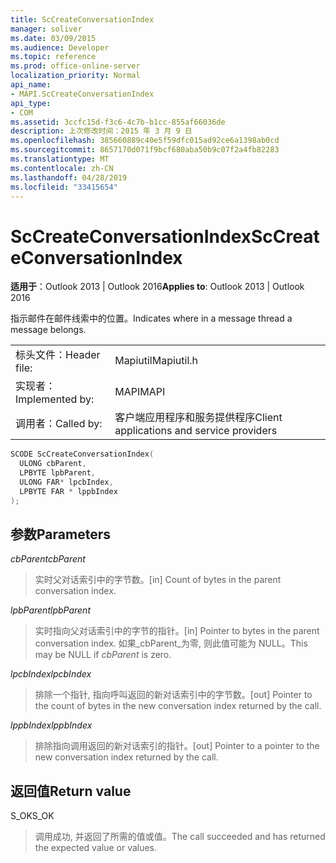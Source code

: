 ```yaml
---
title: ScCreateConversationIndex
manager: soliver
ms.date: 03/09/2015
ms.audience: Developer
ms.topic: reference
ms.prod: office-online-server
localization_priority: Normal
api_name:
- MAPI.ScCreateConversationIndex
api_type:
- COM
ms.assetid: 3ccfc15d-f3c6-4c7b-b1cc-855af66036de
description: 上次修改时间：2015 年 3 月 9 日
ms.openlocfilehash: 385660889c40e5f59dfc015ad92ce6a1398ab0cd
ms.sourcegitcommit: 8657170d071f9bcf680aba50b9c07f2a4fb82283
ms.translationtype: MT
ms.contentlocale: zh-CN
ms.lasthandoff: 04/28/2019
ms.locfileid: "33415654"
---
```

# <a name="sccreateconversationindex"></a><span data-ttu-id="3d6f1-103">ScCreateConversationIndex</span><span class="sxs-lookup"><span data-stu-id="3d6f1-103">ScCreateConversationIndex</span></span>

  
  
<span data-ttu-id="3d6f1-104">**适用于**：Outlook 2013 | Outlook 2016</span><span class="sxs-lookup"><span data-stu-id="3d6f1-104">**Applies to**: Outlook 2013 | Outlook 2016</span></span> 
  
<span data-ttu-id="3d6f1-105">指示邮件在邮件线索中的位置。</span><span class="sxs-lookup"><span data-stu-id="3d6f1-105">Indicates where in a message thread a message belongs.</span></span> 
  
|||
|:-----|:-----|
|<span data-ttu-id="3d6f1-106">标头文件：</span><span class="sxs-lookup"><span data-stu-id="3d6f1-106">Header file:</span></span>  <br/> |<span data-ttu-id="3d6f1-107">Mapiutil</span><span class="sxs-lookup"><span data-stu-id="3d6f1-107">Mapiutil.h</span></span>  <br/> |
|<span data-ttu-id="3d6f1-108">实现者：</span><span class="sxs-lookup"><span data-stu-id="3d6f1-108">Implemented by:</span></span>  <br/> |<span data-ttu-id="3d6f1-109">MAPI</span><span class="sxs-lookup"><span data-stu-id="3d6f1-109">MAPI</span></span>  <br/> |
|<span data-ttu-id="3d6f1-110">调用者：</span><span class="sxs-lookup"><span data-stu-id="3d6f1-110">Called by:</span></span>  <br/> |<span data-ttu-id="3d6f1-111">客户端应用程序和服务提供程序</span><span class="sxs-lookup"><span data-stu-id="3d6f1-111">Client applications and service providers</span></span>  <br/> |
   
```cpp
SCODE ScCreateConversationIndex(
  ULONG cbParent,
  LPBYTE lpbParent,
  ULONG FAR* lpcbIndex,
  LPBYTE FAR * lppbIndex
);
```

## <a name="parameters"></a><span data-ttu-id="3d6f1-112">参数</span><span class="sxs-lookup"><span data-stu-id="3d6f1-112">Parameters</span></span>

 <span data-ttu-id="3d6f1-113">_cbParent_</span><span class="sxs-lookup"><span data-stu-id="3d6f1-113">_cbParent_</span></span>
  
> <span data-ttu-id="3d6f1-114">实时父对话索引中的字节数。</span><span class="sxs-lookup"><span data-stu-id="3d6f1-114">[in] Count of bytes in the parent conversation index.</span></span>
    
 <span data-ttu-id="3d6f1-115">_lpbParent_</span><span class="sxs-lookup"><span data-stu-id="3d6f1-115">_lpbParent_</span></span>
  
> <span data-ttu-id="3d6f1-116">实时指向父对话索引中的字节的指针。</span><span class="sxs-lookup"><span data-stu-id="3d6f1-116">[in] Pointer to bytes in the parent conversation index.</span></span> <span data-ttu-id="3d6f1-117">如果_cbParent_为零, 则此值可能为 NULL。</span><span class="sxs-lookup"><span data-stu-id="3d6f1-117">This may be NULL if  _cbParent_ is zero.</span></span> 
    
 <span data-ttu-id="3d6f1-118">_lpcbIndex_</span><span class="sxs-lookup"><span data-stu-id="3d6f1-118">_lpcbIndex_</span></span>
  
> <span data-ttu-id="3d6f1-119">排除一个指针, 指向呼叫返回的新对话索引中的字节数。</span><span class="sxs-lookup"><span data-stu-id="3d6f1-119">[out] Pointer to the count of bytes in the new conversation index returned by the call.</span></span> 
    
 <span data-ttu-id="3d6f1-120">_lppbIndex_</span><span class="sxs-lookup"><span data-stu-id="3d6f1-120">_lppbIndex_</span></span>
  
> <span data-ttu-id="3d6f1-121">排除指向调用返回的新对话索引的指针。</span><span class="sxs-lookup"><span data-stu-id="3d6f1-121">[out] Pointer to a pointer to the new conversation index returned by the call.</span></span>
    
## <a name="return-value"></a><span data-ttu-id="3d6f1-122">返回值</span><span class="sxs-lookup"><span data-stu-id="3d6f1-122">Return value</span></span>

<span data-ttu-id="3d6f1-123">S_OK</span><span class="sxs-lookup"><span data-stu-id="3d6f1-123">S_OK</span></span> 
  
> <span data-ttu-id="3d6f1-124">调用成功, 并返回了所需的值或值。</span><span class="sxs-lookup"><span data-stu-id="3d6f1-124">The call succeeded and has returned the expected value or values.</span></span>
    

